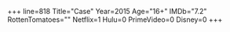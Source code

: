 +++
line=818
Title="Case"
Year=2015
Age="16+"
IMDb="7.2"
RottenTomatoes=""
Netflix=1
Hulu=0
PrimeVideo=0
Disney=0
+++

